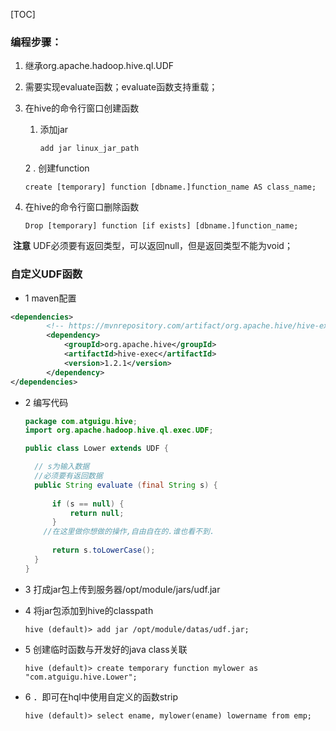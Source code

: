 [TOC]



### 编程步骤：

1. 继承org.apache.hadoop.hive.ql.UDF

2. 需要实现evaluate函数；evaluate函数支持重载；

3. 在hive的命令行窗口创建函数

   

   1. 添加jar

      ```
      add jar linux_jar_path
      ```

      

   2 . 创建function

      ```
      create [temporary] function [dbname.]function_name AS class_name;
      ```

      

   

4. 在hive的命令行窗口删除函数

	```
	Drop [temporary] function [if exists] [dbname.]function_name;
	```



​	**注意**   UDF必须要有返回类型，可以返回null，但是返回类型不能为void；

### 自定义UDF函数



- 1 maven配置

```xml
<dependencies>
		<!-- https://mvnrepository.com/artifact/org.apache.hive/hive-exec -->
		<dependency>
			<groupId>org.apache.hive</groupId>
			<artifactId>hive-exec</artifactId>
			<version>1.2.1</version>
		</dependency>
</dependencies>
```

- 2 编写代码

  ```java
  package com.atguigu.hive;
  import org.apache.hadoop.hive.ql.exec.UDF;
  
  public class Lower extends UDF {
  
    // s为输入数据
    //必须要有返回数据
  	public String evaluate (final String s) {
  		
  		if (s == null) {
  			return null;
  		}
      //在这里做你想做的操作,自由自在的.谁也看不到.
  		
  		return s.toLowerCase();
  	}
  }
  ```

  

- 3 打成jar包上传到服务器/opt/module/jars/udf.jar

- 4 将jar包添加到hive的classpath

  ```
  hive (default)> add jar /opt/module/datas/udf.jar;
  ```

  

- 5 创建临时函数与开发好的java class关联

  ```
  hive (default)> create temporary function mylower as "com.atguigu.hive.Lower";
  ```

  

- 6 ．即可在hql中使用自定义的函数strip 

  ```
  hive (default)> select ename, mylower(ename) lowername from emp;
  ```

  